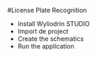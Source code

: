 #License Plate Recognition

* Install Wyliodrin STUDIO
* Import de project
* Create the schematics
* Run the application
